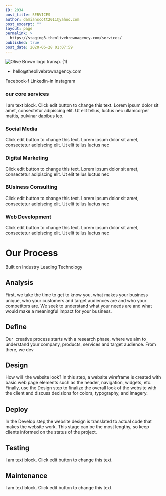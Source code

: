 ```yaml
---
ID: 2034
post_title: SERVICES
author: damianscott2011@yahoo.com
post_excerpt: ""
layout: page
permalink: >
  https://staging3.theolivebrownagency.com/services/
published: true
post_date: 2020-06-28 01:07:59
---
```

<img src="https://staging3.theolivebrownagency.com/wp-content/uploads/elementor/thumbs/Olive-Brown-logo-transp.-1-ottokdfmoop22y75zr3t1o5b0fmuthwwrs1c4hx4p8.png" title="Olive Brown logo transp. (1)" alt="Olive Brown logo transp. (1)" />											
					<ul>
							<li>
										hello@theolivebrownagency.com
									</li>
						</ul>
					<a target="_blank" rel="noopener noreferrer">
						Facebook-f
											</a>
					<a target="_blank" rel="noopener noreferrer">
						Linkedin-in
											</a>
					<a target="_blank" rel="noopener noreferrer">
						Instagram
											</a>
			<h3>our core services</h3>		
		I am text block. Click edit button to change this text. Lorem ipsum dolor sit amet, consectetur adipiscing elit. Ut elit tellus, luctus nec ullamcorper mattis, pulvinar dapibus leo.		
				<h3>
					Social Media
				</h3>
								<p>Click edit button to change this text. Lorem ipsum dolor sit amet, consectetur adipiscing elit. Ut elit tellus luctus nec </p>
				<h3>
					Digital Marketing 
				</h3>
								<p>Click edit button to change this text. Lorem ipsum dolor sit amet, consectetur adipiscing elit. Ut elit tellus luctus nec </p>
				<h3>
					BUsiness Consulting
				</h3>
								<p>Click edit button to change this text. Lorem ipsum dolor sit amet, consectetur adipiscing elit. Ut elit tellus luctus nec </p>
				<h3>
					Web Development
				</h3>
								<p>Click edit button to change this text. Lorem ipsum dolor sit amet, consectetur adipiscing elit. Ut elit tellus luctus nec </p>
			<h1>Our Process</h1>		
		<p>Built on Industry Leading Technology</p>		
			<h2>Analysis</h2>		
		<p>First, we take the time to get to know you, what makes your business unique, who your customers and target audiences are and who your competitors are. We seek to understand what your needs are and what would make a meaningful impact for your business.</p>		
			<h2>Define</h2>		
		<p>Our  creative process starts with a research phase, where we aim to understand your company, products, services and target audience. From there, we dev</p>		
			<h2>Design</h2>		
		<p>How will  the website look? In this step, a website wireframe is created with basic web page elements such as the header, navigation, widgets, etc. Finally, use the Design step to finalize the overall look of the website with the client and discuss decisions for colors, typography, and imagery. </p>		
			<h2>Deploy</h2>		
		<p>In the Develop step,the website design is translated to actual code that makes the website work. This stage can be the most lengthy, so keep clients informed on the status of the project.</p>		
			<h2>Testing</h2>		
		<p>I am text block. Click edit button to change this text. </p>		
			<h2>Maintenance</h2>		
		<p>I am text block. Click edit button to change this text. </p>